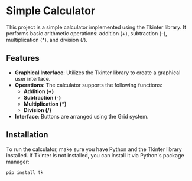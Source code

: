 # Simple Calculator

This project is a simple calculator implemented using the Tkinter library. It performs basic arithmetic operations: addition (+), subtraction (-), multiplication (*), and division (/).

## Features

- **Graphical Interface**: Utilizes the Tkinter library to create a graphical user interface.
- **Operations**: The calculator supports the following functions:
  - **Addition (+)**
  - **Subtraction (-)**
  - **Multiplication (*)**
  - **Division (/)**
- **Interface**: Buttons are arranged using the Grid system.

## Installation

To run the calculator, make sure you have Python and the Tkinter library installed. If Tkinter is not installed, you can install it via Python's package manager:

```bash
pip install tk
